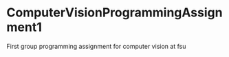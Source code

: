 # ComputerVisionProgrammingAssignment1
First group programming assignment for computer vision at fsu
